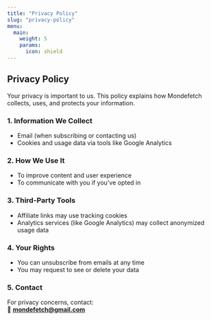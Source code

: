 ```yaml
---
title: "Privacy Policy"
slug: "privacy-policy"
menu:
  main:
    weight: 5
    params:
      icon: shield
---
```


## Privacy Policy

Your privacy is important to us. This policy explains how Mondefetch collects, uses, and protects your information.

### 1. Information We Collect
- Email (when subscribing or contacting us)
- Cookies and usage data via tools like Google Analytics

### 2. How We Use It
- To improve content and user experience
- To communicate with you if you've opted in

### 3. Third-Party Tools
- Affiliate links may use tracking cookies
- Analytics services (like Google Analytics) may collect anonymized usage data

### 4. Your Rights
- You can unsubscribe from emails at any time
- You may request to see or delete your data

### 5. Contact
For privacy concerns, contact:  
📧 **mondefetch@gmail.com**
